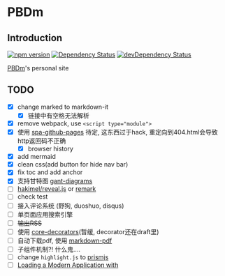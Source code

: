 # PBDm

## Introduction

[![npm version](https://badge.fury.io/js/pbdm.cc.svg)](https://www.npmjs.com/package/pbdm.cc)
[![Dependency Status](https://img.shields.io/david/pbdm/pbdm.github.com.svg?style=flat-square)](https://david-dm.org/pbdm/pbdm.github.com)
[![devDependency Status](https://img.shields.io/david/dev/pbdm/pbdm.github.com.svg?style=flat-square)](https://david-dm.org/pbdm/pbdm.github.com#info=devDependencies)

[PBDm](http://pbdm.cc)'s personal site

## TODO

- [X] change marked to markdown-it
  - [X] 链接中有空格无法解析
- [X] remove webpack, use `<script type="module">`
- [X] 使用 [spa-github-pages](https://github.com/rafrex/spa-github-pages) 待定, 这东西过于hack, 重定向到404.html会导致http返回码不正确
  - [X] browser history
- [X] add mermaid
- [X] clean css(add button for hide nav bar)
- [X] fix toc and add anchor
- [X] 支持甘特图 [gant-diagrams](https://knsv.github.io/mermaid/#gant-diagrams)
- [ ] [hakimel/reveal.js](https://github.com/hakimel/reveal.js/) or [remark](https://github.com/gnab/remark)
- [ ] check test
- [ ] 接入评论系统 (野狗, duoshuo, disqus)
- [ ] 单页面应用搜索引擎
- [ ] ~~输出RSS~~
- [ ] 使用 [core-decorators](https://github.com/jayphelps/core-decorators.js)(暂缓, decorator还在draft里)
- [ ] 自动下载pdf, 使用 [markdown-pdf](https://www.npmjs.com/package/markdown-pdf)
- [ ] 子组件机制?! 什么鬼....
- [ ] change `highlight.js` to [prismjs](http://prismjs.com/)
- [ ] [Loading a Modern Application with <script type=module>](https://matthewphillips.info/posts/loading-app-with-script-module)
- [ ] replace trigger to setter and getter like vue(maybe)
- [ ] .travis.yml(like hexo)

### pbdm.cc with playground

- [ ] add playground browser
- [ ] add other playground

### server side version(branch develop)

- [ ] webhook from github
- [ ] [nginx配置优化](http://imququ.com/post/my-nginx-conf-for-wpo.html)
- [ ] websocket, 参考 [barretlee](https://github.com/barretlee/blogChat/blob/master/index.js)
- [ ] https/http2
